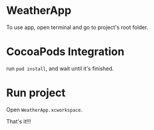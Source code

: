 # WeatherApp

To use app, open terminal and go to project's root folder.

# CocoaPods Integration

run `pod install`, and wait until it's finished.

# Run project

Open `WeatherApp.xcworkspace`.

That's it!!!

